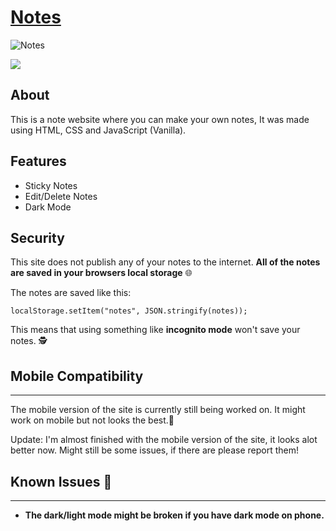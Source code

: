 # [Notes](https://azenotes.vercel.app)


![Notes](https://i.ibb.co/hKN9NGs/notes.png)



![](https://i.ibb.co/dg4W6dH/image.png)

## About

This is a note website where you can make your own notes, It was made using HTML, CSS and JavaScript (Vanilla).

## Features

- Sticky Notes
- Edit/Delete Notes
- Dark Mode


## Security

This site does not publish any of your notes to the internet. **All of the notes are saved in your browsers local storage** 🌐

The notes are saved like this:
```
localStorage.setItem("notes", JSON.stringify(notes));
```


This means that using something like **incognito mode** won't save your notes. 🕵️


## Mobile Compatibility 
------
The mobile version of the site is currently still being worked on. It might work on mobile but not looks the best.📱

Update: I'm almost finished with the mobile version of the site, it looks alot better now. Might still be some issues, if there are please report them!


## Known Issues 🛑
------

- **The dark/light mode might be broken if you have dark mode on phone.** 

